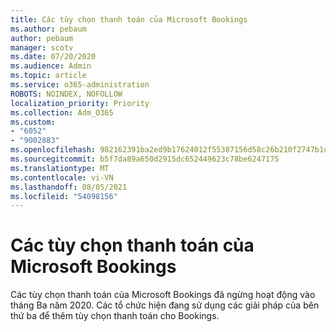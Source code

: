 ```yaml
---
title: Các tùy chọn thanh toán của Microsoft Bookings
ms.author: pebaum
author: pebaum
manager: scotv
ms.date: 07/20/2020
ms.audience: Admin
ms.topic: article
ms.service: o365-administration
ROBOTS: NOINDEX, NOFOLLOW
localization_priority: Priority
ms.collection: Adm_O365
ms.custom:
- "6052"
- "9002883"
ms.openlocfilehash: 982162391ba2ed9b17624012f55387156d58c26b210f2747b1d4c7c1e3be8c43
ms.sourcegitcommit: b5f7da89a650d2915dc652449623c78be6247175
ms.translationtype: MT
ms.contentlocale: vi-VN
ms.lasthandoff: 08/05/2021
ms.locfileid: "54098156"
---
```

# <a name="microsoft-bookings-payment-options"></a>Các tùy chọn thanh toán của Microsoft Bookings

Các tùy chọn thanh toán của Microsoft Bookings đã ngừng hoạt động vào tháng Ba năm 2020. Các tổ chức hiện đang sử dụng các giải pháp của bên thứ ba để thêm tùy chọn thanh toán cho Bookings.